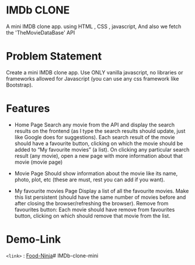 # IMDb CLONE
A mini IMDB clone app. using HTML , CSS , javascript, And  also we fetch the 'TheMovieDataBase' API

# Problem Statement
Create a mini IMDB clone app. Use ONLY vanilla javascript, no libraries or frameworks allowed for Javascript (you can use any css framework like Bootstrap).

# Features
- Home Page
Search any movie from the API and display the search results on the frontend (as I type the search results should update, just like Google does for suggestions).
Each search result of the movie should have a favourite button, clicking on which the movie should be added to “My favourite movies” (a list).
On clicking any particular search result (any movie), open a new page with more information about that movie (movie page)

- Movie Page
Should show information about the movie like its name, photo, plot, etc (these are must, rest you can add if you want).

- My favourite movies Page
Display a list of all the favourite movies.
Make this list persistent (should have the same number of movies before and after closing the browser/refreshing the browser).
Remove from favourites button: Each movie should have remove from favourites button, clicking on which should remove that movie from the list.


# Demo-Link
`<link>` : [Food-Ninja](https://saurabhsangewar03.github.io/Food-Ninja/)# IMDb-clone-mini
